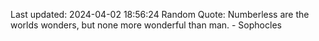 Last updated: 2024-04-02 18:56:24
Random Quote: Numberless are the worlds wonders, but none more wonderful than man. - Sophocles